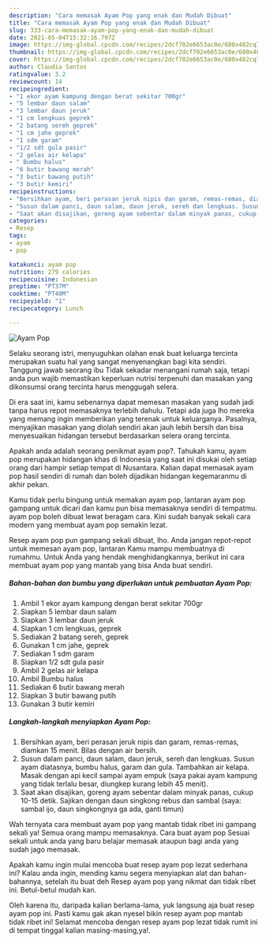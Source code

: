 ```yaml
---
description: "Cara memasak Ayam Pop yang enak dan Mudah Dibuat"
title: "Cara memasak Ayam Pop yang enak dan Mudah Dibuat"
slug: 333-cara-memasak-ayam-pop-yang-enak-dan-mudah-dibuat
date: 2021-05-04T15:32:16.797Z
image: https://img-global.cpcdn.com/recipes/2dcf702e6653ac0e/680x482cq70/ayam-pop-foto-resep-utama.jpg
thumbnail: https://img-global.cpcdn.com/recipes/2dcf702e6653ac0e/680x482cq70/ayam-pop-foto-resep-utama.jpg
cover: https://img-global.cpcdn.com/recipes/2dcf702e6653ac0e/680x482cq70/ayam-pop-foto-resep-utama.jpg
author: Claudia Santos
ratingvalue: 3.2
reviewcount: 14
recipeingredient:
- "1 ekor ayam kampung dengan berat sekitar 700gr"
- "5 lembar daun salam"
- "3 lembar daun jeruk"
- "1 cm lengkuas geprek"
- "2 batang sereh geprek"
- "1 cm jahe geprek"
- "1 sdm garam"
- "1/2 sdt gula pasir"
- "2 gelas air kelapa"
- " Bumbu halus"
- "6 butir bawang merah"
- "3 butir bawang putih"
- "3 butir kemiri"
recipeinstructions:
- "Bersihkan ayam, beri perasan jeruk nipis dan garam, remas-remas, diamkan 15 menit. Bilas dengan air bersih."
- "Susun dalam panci, daun salam, daun jeruk, sereh dan lengkuas. Susun ayam diatasnya, bumbu halus, garam dan gula. Tambahkan air kelapa. Masak dengan api kecil sampai ayam empuk (saya pakai ayam kampung yang tidak terlalu besar, diungkep kurang lebih 45 menit)."
- "Saat akan disajikan, goreng ayam sebentar dalam minyak panas, cukup 10-15 detik. Sajikan dengan daun singkong rebus dan sambal (saya: sambal ijo, daun singkongnya ga ada, ganti timun)"
categories:
- Resep
tags:
- ayam
- pop

katakunci: ayam pop 
nutrition: 279 calories
recipecuisine: Indonesian
preptime: "PT37M"
cooktime: "PT40M"
recipeyield: "1"
recipecategory: Lunch

---
```



![Ayam Pop](https://img-global.cpcdn.com/recipes/2dcf702e6653ac0e/680x482cq70/ayam-pop-foto-resep-utama.jpg)

Selaku seorang istri, menyuguhkan olahan enak buat keluarga tercinta merupakan suatu hal yang sangat menyenangkan bagi kita sendiri. Tanggung jawab seorang ibu Tidak sekadar menangani rumah saja, tetapi anda pun wajib memastikan keperluan nutrisi terpenuhi dan masakan yang dikonsumsi orang tercinta harus menggugah selera.

Di era  saat ini, kamu sebenarnya dapat memesan masakan yang sudah jadi tanpa harus repot memasaknya terlebih dahulu. Tetapi ada juga lho mereka yang memang ingin memberikan yang terenak untuk keluarganya. Pasalnya, menyajikan masakan yang diolah sendiri akan jauh lebih bersih dan bisa menyesuaikan hidangan tersebut berdasarkan selera orang tercinta. 



Apakah anda adalah seorang penikmat ayam pop?. Tahukah kamu, ayam pop merupakan hidangan khas di Indonesia yang saat ini disukai oleh setiap orang dari hampir setiap tempat di Nusantara. Kalian dapat memasak ayam pop hasil sendiri di rumah dan boleh dijadikan hidangan kegemaranmu di akhir pekan.

Kamu tidak perlu bingung untuk memakan ayam pop, lantaran ayam pop gampang untuk dicari dan kamu pun bisa memasaknya sendiri di tempatmu. ayam pop boleh dibuat lewat beragam cara. Kini sudah banyak sekali cara modern yang membuat ayam pop semakin lezat.

Resep ayam pop pun gampang sekali dibuat, lho. Anda jangan repot-repot untuk memesan ayam pop, lantaran Kamu mampu membuatnya di rumahmu. Untuk Anda yang hendak menghidangkannya, berikut ini cara membuat ayam pop yang mantab yang bisa Anda buat sendiri.

<!--inarticleads1-->

##### Bahan-bahan dan bumbu yang diperlukan untuk pembuatan Ayam Pop:

1. Ambil 1 ekor ayam kampung dengan berat sekitar 700gr
1. Siapkan 5 lembar daun salam
1. Siapkan 3 lembar daun jeruk
1. Siapkan 1 cm lengkuas, geprek
1. Sediakan 2 batang sereh, geprek
1. Gunakan 1 cm jahe, geprek
1. Sediakan 1 sdm garam
1. Siapkan 1/2 sdt gula pasir
1. Ambil 2 gelas air kelapa
1. Ambil  Bumbu halus
1. Sediakan 6 butir bawang merah
1. Siapkan 3 butir bawang putih
1. Gunakan 3 butir kemiri




<!--inarticleads2-->

##### Langkah-langkah menyiapkan Ayam Pop:

1. Bersihkan ayam, beri perasan jeruk nipis dan garam, remas-remas, diamkan 15 menit. Bilas dengan air bersih.
1. Susun dalam panci, daun salam, daun jeruk, sereh dan lengkuas. Susun ayam diatasnya, bumbu halus, garam dan gula. Tambahkan air kelapa. Masak dengan api kecil sampai ayam empuk (saya pakai ayam kampung yang tidak terlalu besar, diungkep kurang lebih 45 menit).
1. Saat akan disajikan, goreng ayam sebentar dalam minyak panas, cukup 10-15 detik. Sajikan dengan daun singkong rebus dan sambal (saya: sambal ijo, daun singkongnya ga ada, ganti timun)




Wah ternyata cara membuat ayam pop yang mantab tidak ribet ini gampang sekali ya! Semua orang mampu memasaknya. Cara buat ayam pop Sesuai sekali untuk anda yang baru belajar memasak ataupun bagi anda yang sudah jago memasak.

Apakah kamu ingin mulai mencoba buat resep ayam pop lezat sederhana ini? Kalau anda ingin, mending kamu segera menyiapkan alat dan bahan-bahannya, setelah itu buat deh Resep ayam pop yang nikmat dan tidak ribet ini. Betul-betul mudah kan. 

Oleh karena itu, daripada kalian berlama-lama, yuk langsung aja buat resep ayam pop ini. Pasti kamu gak akan nyesel bikin resep ayam pop mantab tidak ribet ini! Selamat mencoba dengan resep ayam pop lezat tidak rumit ini di tempat tinggal kalian masing-masing,ya!.

